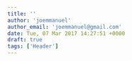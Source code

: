 ```yaml
---
title: ''
author: 'joemmanuel'
author_email: 'joemmanuel@gmail.com'
date: Tue, 07 Mar 2017 14:27:51 +0000
draft: true
tags: ['Header']
---
```


